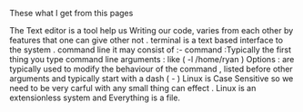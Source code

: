 
These what I get from this pages 

The Text editor is a tool help us Writing our code, varies from each other by features that one can give other not .
terminal is a text based interface to the system . command line it may consist of :-
command :Typically the first thing you type
command line arguments : like ( -l /home/ryan )
Options : are typically used to modify the behaviour of the command , listed before other arguments and typically start with a dash ( - )
Linux is Case Sensitive so we need to be very carful with any small thing can effect .
Linux is an extensionless system and Everything is a file.